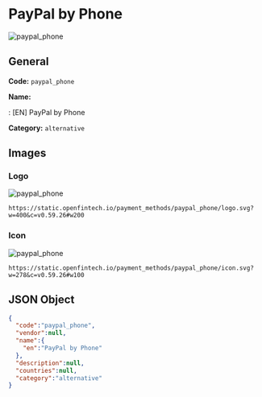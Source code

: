 
# PayPal by Phone 
![paypal_phone](https://static.openfintech.io/payment_methods/paypal_phone/logo.svg?w=400&c=v0.59.26#w200)  

## General 
**Code:** `paypal_phone` 
 
**Name:** 
 
:	[EN] PayPal by Phone 
 
**Category:** `alternative` 
 

## Images 

### Logo 
![paypal_phone](https://static.openfintech.io/payment_methods/paypal_phone/logo.svg?w=400&c=v0.59.26#w200)  

```
https://static.openfintech.io/payment_methods/paypal_phone/logo.svg?w=400&c=v0.59.26#w200
```  

### Icon 
![paypal_phone](https://static.openfintech.io/payment_methods/paypal_phone/icon.svg?w=278&c=v0.59.26#w100)  

```
https://static.openfintech.io/payment_methods/paypal_phone/icon.svg?w=278&c=v0.59.26#w100
```  

## JSON Object 

```json
{
  "code":"paypal_phone",
  "vendor":null,
  "name":{
    "en":"PayPal by Phone"
  },
  "description":null,
  "countries":null,
  "category":"alternative"
}
```  
